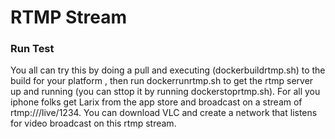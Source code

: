 # RTMP Stream
### Run Test
You all can try this by doing a pull and executing (dockerbuildrtmp.sh) to the build for your platform , then run dockerrunrtmp.sh to get the rtmp server up and running (you can sttop it by running dockerstoprtmp.sh). For all you iphone folks get  Larix from the app store and broadcast on a stream of rtmp://<your ip>/live/1234. You can download VLC and create a network that listens for video broadcast on this rtmp stream. 
